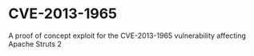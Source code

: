 # CVE-2013-1965
A proof of concept exploit for the CVE-2013-1965 vulnerability affecting Apache Struts 2
